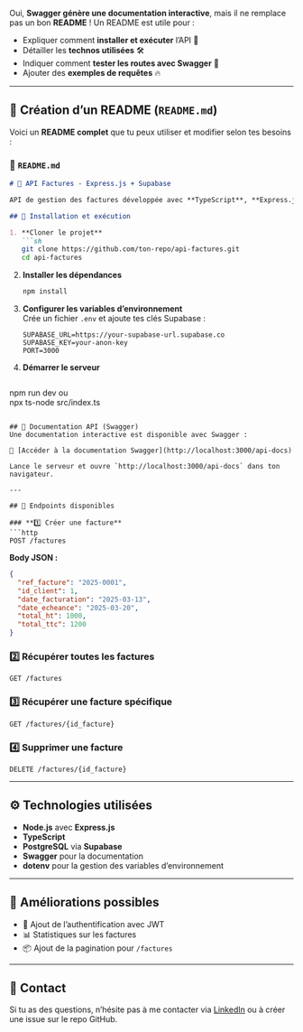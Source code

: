 Oui, **Swagger génère une documentation interactive**, mais il ne remplace pas un bon **README** ! Un README est utile pour :
- Expliquer comment **installer et exécuter** l’API 🚀
- Détailler les **technos utilisées** 🛠️
- Indiquer comment **tester les routes avec Swagger** 📖
- Ajouter des **exemples de requêtes** 🔥

---

## **📌 Création d’un README (`README.md`)**
Voici un **README complet** que tu peux utiliser et modifier selon tes besoins :

### **📄 `README.md`**
```md
# 📄 API Factures - Express.js + Supabase

API de gestion des factures développée avec **TypeScript**, **Express.js** et **PostgreSQL via Supabase**.

## 🚀 Installation et exécution

1. **Cloner le projet**  
   ```sh
   git clone https://github.com/ton-repo/api-factures.git
   cd api-factures
   ```

2. **Installer les dépendances**
   ```sh
   npm install
   ```

3. **Configurer les variables d’environnement**  
   Crée un fichier `.env` et ajoute tes clés Supabase :
   ```env
   SUPABASE_URL=https://your-supabase-url.supabase.co
   SUPABASE_KEY=your-anon-key
   PORT=3000
   ```

4. **Démarrer le serveur**
   ```sh
 npm run dev 
ou  
 npx ts-node src/index.ts
   
   ```

## 📖 Documentation API (Swagger)
Une documentation interactive est disponible avec Swagger :

🔗 [Accéder à la documentation Swagger](http://localhost:3000/api-docs)

Lance le serveur et ouvre `http://localhost:3000/api-docs` dans ton navigateur.

---

## 📌 Endpoints disponibles

### **1️⃣ Créer une facture**
```http
POST /factures
```
**Body JSON :**
```json
{
  "ref_facture": "2025-0001",
  "id_client": 1,
  "date_facturation": "2025-03-13",
  "date_echeance": "2025-03-20",
  "total_ht": 1000,
  "total_ttc": 1200
}
```

### **2️⃣ Récupérer toutes les factures**
```http
GET /factures
```

### **3️⃣ Récupérer une facture spécifique**
```http
GET /factures/{id_facture}
```

### **4️⃣ Supprimer une facture**
```http
DELETE /factures/{id_facture}
```

---

## ⚙️ Technologies utilisées
- **Node.js** avec **Express.js**
- **TypeScript**
- **PostgreSQL** via **Supabase**
- **Swagger** pour la documentation
- **dotenv** pour la gestion des variables d’environnement

---

## 📌 Améliorations possibles
- 🔐 Ajout de l’authentification avec JWT
- 📊 Statistiques sur les factures
- 📦 Ajout de la pagination pour `/factures`

---

## 📩 Contact
Si tu as des questions, n’hésite pas à me contacter via [LinkedIn](https://linkedin.com) ou à créer une issue sur le repo GitHub.

